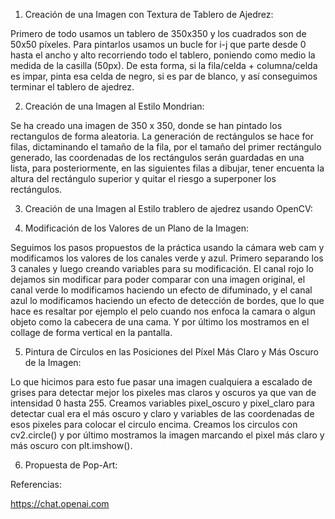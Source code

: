 1. Creación de una Imagen con Textura de Tablero de Ajedrez:

Primero de todo usamos un tablero de 350x350 y los cuadrados son de 50x50 píxeles. 
Para pintarlos usamos un bucle for i-j que parte desde 0 hasta el ancho y alto recorriendo todo el tablero, poniendo como medio la medida de la casilla (50px). De esta forma, si la fila/celda + columna/celda es impar, pinta esa celda de negro, si es par de blanco, y así conseguimos terminar el tablero de ajedrez.

2. Creación de una Imagen al Estilo Mondrian:

Se ha creado una imagen de 350 x 350, donde se han pintado los rectangulos de forma aleatoria. La generación de rectángulos se hace for filas, dictaminando el tamaño de la fila, por el tamaño del primer rectángulo generado, las coordenadas de los rectángulos serán guardadas en una lista, para posteriormente, en las siguientes filas a dibujar, tener encuenta la altura del rectángulo superior y quitar el riesgo a superponer los rectángulos.

3. Creación de una Imagen al Estilo trablero de ajedrez usando OpenCV:



4. Modificación de los Valores de un Plano de la Imagen:

Seguimos los pasos propuestos de la práctica usando la cámara web cam y modificamos los valores de los canales verde y azul. Primero separando los 3 canales y luego creando variables para su modificación. El canal rojo lo dejamos sin modificar para poder comparar con una imagen original, el canal verde lo modificamos haciendo un efecto de difuminado, y el canal azul lo modificamos haciendo un efecto de detección de bordes, que lo que hace es resaltar por ejemplo el pelo cuando nos enfoca la camara o algun objeto como la cabecera de una cama. Y por último los mostramos en el collage de forma vertical en la pantalla.

5. Pintura de Círculos en las Posiciones del Píxel Más Claro y Más Oscuro de la Imagen:

Lo que hicimos para esto fue pasar una imagen cualquiera a escalado de grises para detectar mejor los pixeles mas claros y oscuros ya que van de intensidad 0 hasta 255. Creamos variables pixel_oscuro y pixel_claro para detectar cual era el más oscuro y claro y variables de las coordenadas de esos pixeles para colocar el circulo encima. 
Creamos los circulos con cv2.circle() y por último mostramos la imagen marcando el pixel más claro y más oscuro con plt.imshow().

6. Propuesta de Pop-Art:



Referencias:

https://chat.openai.com
